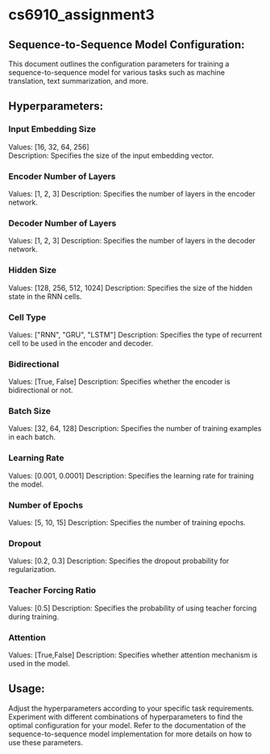 # cs6910_assignment3

## Sequence-to-Sequence Model Configuration:
This document outlines the configuration parameters for training a sequence-to-sequence model for various tasks such as machine translation, text summarization, and more.

## Hyperparameters:
### Input Embedding Size
Values: [16, 32, 64, 256]<br>
Description: Specifies the size of the input embedding vector.
### Encoder Number of Layers
Values: [1, 2, 3]
Description: Specifies the number of layers in the encoder network.
### Decoder Number of Layers
Values: [1, 2, 3]
Description: Specifies the number of layers in the decoder network.
### Hidden Size
Values: [128, 256, 512, 1024]
Description: Specifies the size of the hidden state in the RNN cells.
### Cell Type
Values: ["RNN", "GRU", "LSTM"]
Description: Specifies the type of recurrent cell to be used in the encoder and decoder.
### Bidirectional
Values: [True, False]
Description: Specifies whether the encoder is bidirectional or not.
### Batch Size
Values: [32, 64, 128]
Description: Specifies the number of training examples in each batch.
### Learning Rate
Values: [0.001, 0.0001]
Description: Specifies the learning rate for training the model.
### Number of Epochs
Values: [5, 10, 15]
Description: Specifies the number of training epochs.
### Dropout
Values: [0.2, 0.3]
Description: Specifies the dropout probability for regularization.
### Teacher Forcing Ratio
Values: [0.5]
Description: Specifies the probability of using teacher forcing during training.
### Attention
Values: [True,False]
Description: Specifies whether attention mechanism is used in the model.
## Usage:
Adjust the hyperparameters according to your specific task requirements.
Experiment with different combinations of hyperparameters to find the optimal configuration for your model.
Refer to the documentation of the sequence-to-sequence model implementation for more details on how to use these parameters.
